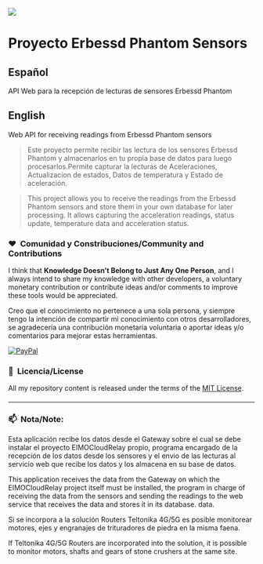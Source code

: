 ![](https://user-images.githubusercontent.com/6364350/227820028-916b3bf1-29b1-406d-8b80-99d27df2b262.png)

# Proyecto Erbessd Phantom Sensors
## Español

API Web para la recepción de lecturas de sensores Erbessd Phantom

## English

Web API for receiving readings from Erbessd Phantom sensors

>Este proyecto permite recibir las lectura de los sensores Erbessd Phantom y almacenarlos en tu propia base de datos para luego procesarlos.Permite capturar la lecturas de Aceleraciones, Actualizacion de estados, Datos de temperatura y Estado de aceleración.

>This project allows you to receive the readings from the Erbessd Phantom sensors and store them in your own database for later processing. It allows capturing the acceleration readings, status update, temperature data and acceleration status.

### ❤️&nbsp; Comunidad y Constribuciones/Community and Contributions
I think that **Knowledge Doesn’t Belong to Just Any One Person**, and I always intend to share my knowledge with other developers, a voluntary monetary contribution or contribute ideas and/or comments to improve these tools would be appreciated.

Creo que el conocimiento no pertenece a una sola persona, y siempre tengo la intención de compartir mi conocimiento con otros desarrolladores, se agradecería una contribución monetaria voluntaria o aportar ideas y/o comentarios para mejorar estas herramientas.

[![PayPal](https://img.shields.io/badge/PayPal-00457C?style=for-the-badge&logo=paypal&logoColor=white)](https://www.paypal.com/donate/?hosted_button_id=KLAA3NASCXP8E)
### 📘&nbsp; Licencia/License
All my repository content is released under the terms of the [MIT License](LICENSE.txt).

#### 
---
### 📫&nbsp; Nota/Note:

Esta aplicación recibe los datos desde el Gateway sobre el cual se debe instalar el proyecto EIMOCloudRelay propio, programa encargado de la recepción de los datos desde los sensores y el envio de las lecturas al servicio web que recibe los datos y los almacena en su base de datos.

This application receives the data from the Gateway on which the EIMOCloudRelay project itself must be installed, the program in charge of receiving the data from the sensors and sending the readings to the web service that receives the data and stores it in its database. data.

Si se incorpora a la solución Routers Teltonika 4G/5G es posible monitorear motores, ejes y engranajes de trituradores de piedra en la misma faena.

If Teltonika 4G/5G Routers are incorporated into the solution, it is possible to monitor motors, shafts and gears of stone crushers at the same site.
